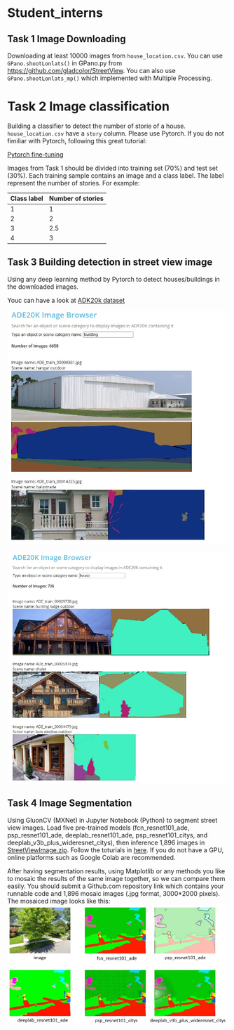 # Student_interns

## Task 1 Image Downloading
Downloading at least 10000 images from `house_location.csv`. You can use `GPano.shootLonlats()` in GPano.py from https://github.com/gladcolor/StreetView. You can also use  `GPano.shootLonlats_mp()` which implemented with Multiple Processing.


# Task 2 Image classification
Building a classifier to detect the number of storie of a house. `house_location.csv` have a `story` column. Please use Pytorch. If you do not fimiliar with Pytorch, following this great tutorial:  

[Pytorch fine-tuning](https://pytorch.org/tutorials/beginner/finetuning_torchvision_models_tutorial.html)

Images from Task 1 should be divided into training set (70%) and test set (30%). Each training sample contains an image and a class label. The label represent the number of stories. For example:

| Class label | Number of stories |
| --- | ----------- |
| 1 | 1 |
| 2 | 2 |
| 3 | 2.5 |
| 4 | 3 |

## Task 3 Building detection in street view image
Using any deep learning method by Pytorch to detect houses/buildings in the downloaded images.

Youc can have a look at [ADK20k dataset](http://groups.csail.mit.edu/vision/datasets/ADE20K/dataset_browser/)

![](/img/building_ade20k.jpg)

![](/img/house_ade20k.jpg)

## Task 4 Image Segmentation
Using GluonCV (MXNet) in Jupyter Notebook (Python) to segment street view images. Load five pre-trained models (fcn_resnet101_ade, psp_resnet101_ade, deeplab_resnet101_ade, psp_resnet101_citys, and deeplab_v3b_plus_wideresnet_citys), then inference 1,896 images in [StreetViewImage.zip](https://github.com/gladcolor/Student_interns/tree/master/StreetViewImages). Follow the toturials in [here](https://gluon-cv.mxnet.io/build/examples_segmentation/index.html). If you do not have a GPU, online platforms such as Google Colab are recommended.

After having segmentation results, using Matplotlib or any methods you like to mosaic the results of the same image together, so we can compare them easily. You should submit a Github.com repository link which contains your runnable code and 1,896 mosaic images (.jpg format, 3000*2000 pixels). The mosaiced image looks like this:
![](/img/mosaic.jpg)

